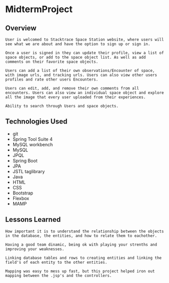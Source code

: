 # MidtermProject

## Overview
	User is welcomed to Stacktrace Space Station website, where users will see what we are about and have the option to sign up or sign in.

	Once a user is signed in they can update their profile, view a list of space objects, or add to the space object list. As well as add comments on their favorite space objects.

	Users can add a list of their own observations/Encounter of space, with image urls, and tracking urls. Users can also view other users profiles and rate other users Encounters. 

	Users can edit, add, and remove their own comments from all encounters. Users can also view an individual space object and explore all the image that every user uploaded from their experiences. 

	Ability to search through Users and space objects.

## Technologies Used

* git
* Spring Tool Suite 4
* MySQL workbench
* MySQL
* JPQL
* Spring Boot
* JPA
* JSTL taglibrary
* Java
* HTML
* CSS
* Bootstrap
* Flexbox
* MAMP

## Lessons Learned

	How important it is to understand the relationship between the objects in the database, the entities, and how to relate them to eachother.

	Having a good team dinamic, being ok with playing your strenths and improving your weaknesses.

	Linking database tables and rows to creating entities and linking the field's of each entity to the other entities. 

	Mapping was easy to mess up fast, but this project helped iron out mapping between the .jsp's and the controllers.